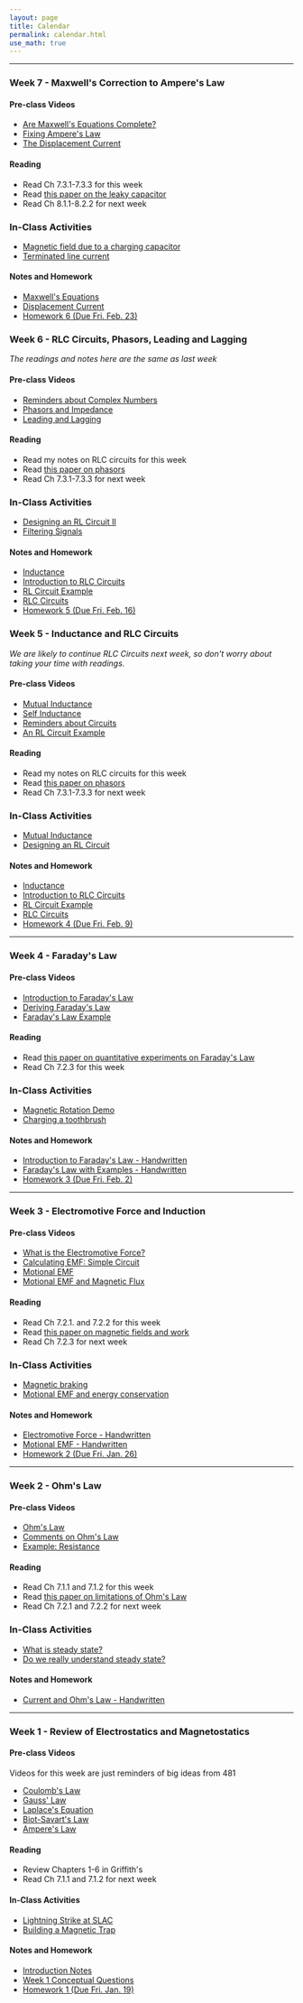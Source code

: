 ```yaml
---
layout: page
title: Calendar
permalink: calendar.html
use_math: true
---
```


---

### Week 7 - Maxwell's Correction to Ampere's Law

#### Pre-class Videos

* [Are Maxwell's Equations Complete?](https://www.youtube.com/watch?v=wrx5Oi0VBhc)
* [Fixing Ampere's Law](https://www.youtube.com/watch?v=6pk4aU5hVMw)
* [The Displacement Current](https://www.youtube.com/watch?v=mCLVpGgQVp4)

#### Reading

* Read Ch 7.3.1-7.3.3 for this week
* Read [this paper on the leaky capacitor](./papers/1962_French_Displacement_Current.pdf)
* Read Ch 8.1.1-8.2.2 for next week

### In-Class Activities

* [Magnetic field due to a charging capacitor](./in-class/07-chargingcap.html)
* [Terminated line current](./in-class/07-terminatedlinecurrent.html)


#### Notes and Homework

* [Maxwell's Equations](./handwritten-notes/10-Maxwell_Equations.pdf)
* [Displacement Current](./handwritten-notes/11_Displacement_Current.pdf)
* [Homework 6 (Due Fri. Feb. 23)](./assignments/homework6.html)

### Week 6 - RLC Circuits, Phasors, Leading and Lagging

*The readings and notes here are the same as last week*

#### Pre-class Videos

* [Reminders about Complex Numbers](https://youtu.be/fAjEsz3qppA)
* [Phasors and Impedance](https://youtu.be/DAc4EHRs7XI)
* [Leading and Lagging](https://youtu.be/V7sa-godL7A)

#### Reading

* Read my notes on RLC circuits for this week
* Read [this paper on phasors](./papers/2015_Close_Phasors.pdf)
* Read Ch 7.3.1-7.3.3 for next week

### In-Class Activities

* [Designing an RL Circuit II](./in-class/06-rlcircuitphasors.html)
* [Filtering Signals](./in-class/06-filters.html)

#### Notes and Homework

* [Inductance](./handwritten-notes/06-Inductance.pdf)
* [Introduction to RLC Circuits](./handwritten-notes/07-Introduction_to_RLC.pdf)
* [RL Circuit Example](./handwritten-notes/08-RL_Example.pdf)
* [RLC Circuits](./handwritten-notes/09-RLC.pdf)
* [Homework 5 (Due Fri. Feb. 16)](./assignments/homework5.html)

### Week 5 - Inductance and RLC Circuits

*We are likely to continue RLC Circuits next week, so don't worry about taking your time with readings.*

#### Pre-class Videos

* [Mutual Inductance](https://www.youtube.com/watch?v=BRAS5LEhVlc)
* [Self Inductance](https://www.youtube.com/watch?v=f0tHnFdSwoM)
* [Reminders about Circuits](https://www.youtube.com/watch?v=Zgo9Vx_jYjk)
* [An RL Circuit Example](https://www.youtube.com/watch?v=9OKjTEi8KFk)

#### Reading

* Read my notes on RLC circuits for this week
* Read [this paper on phasors](./papers/2015_Close_Phasors.pdf)
* Read Ch 7.3.1-7.3.3 for next week

### In-Class Activities

* [Mutual Inductance](./in-class/05-mutualinductance.html)
* [Designing an RL Circuit](./in-class/05-rlcircuit.html)

#### Notes and Homework

* [Inductance](./handwritten-notes/06-Inductance.pdf)
* [Introduction to RLC Circuits](./handwritten-notes/07-Introduction_to_RLC.pdf)
* [RL Circuit Example](./handwritten-notes/08-RL_Example.pdf)
* [RLC Circuits](./handwritten-notes/09-RLC.pdf)
* [Homework 4 (Due Fri. Feb. 9)](./assignments/homework4.html)

---

### Week 4 - Faraday's Law

#### Pre-class Videos

* [Introduction to Faraday's Law](https://youtu.be/Kv1ozKa9iLc)
* [Deriving Faraday's Law](https://youtu.be/Lp2dibKm01I)
* [Faraday's Law Example](https://youtu.be/64w1fH7RHDE)

#### Reading

* Read [this paper on quantitative experiments on Faraday's Law](./papers/1986_Nicklin_FL_QuantExp.pdf)
* Read Ch 7.2.3 for this week

### In-Class Activities

* [Magnetic Rotation Demo](./in-class/04-rotatingphysicsdemo.html)
* [Charging a toothbrush](./in-class/04-chargingtoothbrush.html)

#### Notes and Homework

* [Introduction to Faraday's Law - Handwritten](./handwritten-notes/04-Introduction_to_Faradays_Law.pdf)
* [Faraday's Law with Examples - Handwritten](./handwritten-notes/05-Faradays_Law_w_Example.pdf)
* [Homework 3 (Due Fri. Feb. 2)](./assignments/homework3.html)

---

### Week 3 - Electromotive Force and Induction

#### Pre-class Videos

* [What is the Electromotive Force?](https://youtu.be/3jUFBmDmjZ8)
* [Calculating EMF: Simple Circuit](https://youtu.be/iDx9uhvqzgU)
* [Motional EMF](https://youtu.be/YurhidOBjd4)
* [Motional EMF and Magnetic Flux](https://youtu.be/EwvbdxxEs-8)

#### Reading

* Read Ch 7.2.1. and 7.2.2 for this week
* Read [this paper on magnetic fields and work](./papers/1974_Mosca_Bfield_work.pdf)
* Read Ch 7.2.3 for next week

### In-Class Activities

* [Magnetic braking](./in-class/03-magneticbrake.html)
* [Motional EMF and energy conservation](./in-class/03-motional_emf.html)

#### Notes and Homework

* [Electromotive Force - Handwritten](./handwritten-notes/02-EMF.pdf)
* [Motional EMF - Handwritten](./handwritten-notes/03-Motional_EMF.pdf)
* [Homework 2 (Due Fri. Jan. 26)](./assignments/homework2.html)


---

### Week 2 - Ohm's Law

#### Pre-class Videos

* [Ohm's Law](https://youtu.be/nu23mVB_sxQ)
* [Comments on Ohm's Law](https://youtu.be/o4HUnXIed2c)
* [Example: Resistance](https://youtu.be/xpQFCJzwpRE)

#### Reading

* Read Ch 7.1.1 and 7.1.2 for this week
* Read [this paper on limitations of Ohm's Law](./papers/2009_Madsen_OhmLimitations.pdf)
* Read Ch 7.2.1 and 7.2.2 for next week

### In-Class Activities
* [What is steady state?](./in-class/02-steadystate.html)
* [Do we really understand steady state?](./in-class/02-steadystatespherical.html)

#### Notes and Homework

* [Current and Ohm's Law - Handwritten](./handwritten-notes/01-Current_and_Ohms_Law.pdf)

---

### Week 1 - Review of Electrostatics and Magnetostatics

#### Pre-class Videos

Videos for this week are just reminders of big ideas from 481

* [Coulomb's Law](https://youtu.be/_tlTbcFY9p8)
* [Gauss' Law](https://youtu.be/ZtFrjBRFEzU)
* [Laplace's Equation](https://youtu.be/0o8hMuTllwk)
* [Biot-Savart's Law](https://youtu.be/FPw-mqR1oIk)
* [Ampere's Law](https://youtu.be/M72S8MgY5qk)

#### Reading

* Review Chapters 1-6 in Griffith's
* Read Ch 7.1.1 and 7.1.2 for next week

#### In-Class Activities

* [Lightning Strike at SLAC](./in-class/01-lightningstrike.html)
* [Building a Magnetic Trap](./in-class/01-magnetictrap.html)

#### Notes and Homework
* [Introduction Notes](./notes/intro-slides.html)
* [Week 1 Conceptual Questions](./notes/week1-slides.html)
* [Homework 1 (Due Fri. Jan. 19)](./assignments/homework1.html)
